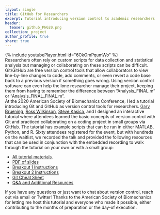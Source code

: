 ```yaml
---
layout: single
title: GitHub for Researchers
excerpt: Tutorial introducing version control to academic researchers
header:
  teaser: github_PNG20.png
collection: project
author_profile: true
share: true
---
```

{% include youtubePlayer.html id="6OkOmPqumWo" %}
<br> 
Researchers often rely on custom scripts for data collection and statistical analysis 
but managing or collaborating on these scripts can be difficult. Git/GitHub are free 
version control tools that allow collaborators to view line-by-line changes to code, 
add comments, or even revert a code base back to a previous version if something goes 
wrong. Using version control software can even help the lone researcher manage their 
project, keeping them from having to remember the difference between “Analysis_FINAL.m” 
or “Analysis_FINAL_FINAL.m”. 
<br>
At the 2020 American Society of Biomechanics Conference, I led a tutorial introducing
Git and GitHub as version control tools for researchers. [Gary Bruening](https://github.com/gbruening),
[Ross Wilkinson](https://twitter.com/rd_wilkinson), [Steve Kasica](https://github.com/swkasica), and I
designed an interactive tutorial where attendees learned the basic concepts of version control with
Git and practiced collaborating on a coding project in small groups via GitHub. The tutorial has example
scripts that can be run in either MATLAB, Python, and R. Sixty attendees registered for the event, but with hundreds
on the waitlist, we recorded the talk and provided the following resources that can be used in conjunction with the 
embedded recording to walk through the tutorial on your own or with a small group:

* [All tutorial materials](https://github.com/alcantarar/asb_tutorial).
* [PDF of slides](https://github.com/alcantarar/ASB_Tutorial/tree/master/presentation_slides)
* [Breakout 1 Instructions](https://github.com/alcantarar/ASB_Tutorial/blob/master/Tutorial_Instructions/breakout_1.md)
* [Breakout 2 Instructions](https://github.com/alcantarar/ASB_Tutorial/blob/master/Tutorial_Instructions/breakout_2.md)
* [Git Cheat Sheet](https://github.com/alcantarar/ASB_Tutorial/blob/master/Tutorial_Instructions/git_cheatsheet.md)
* [Q&A and Additional Resources](https://github.com/alcantarar/ASB_Tutorial/blob/master/Q_and_A.md)

If you have any questions or just want to chat about version control, reach out via email or Twitter! Thanks
to the American Society of Biomechanics for letting me host this tutorial and everyone who made it possible, 
either contributing to the months of preparation or the day-of execution. 
